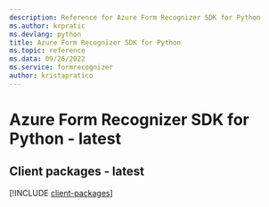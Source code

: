 ```yaml
---
description: Reference for Azure Form Recognizer SDK for Python
ms.author: krpratic
ms.devlang: python
title: Azure Form Recognizer SDK for Python
ms.topic: reference
ms.data: 09/26/2022
ms.service: formrecognizer
author: kristapratico
---
```

# Azure Form Recognizer SDK for Python - latest

## Client packages - latest
[!INCLUDE [client-packages](form-recognizer-client-index.md)]